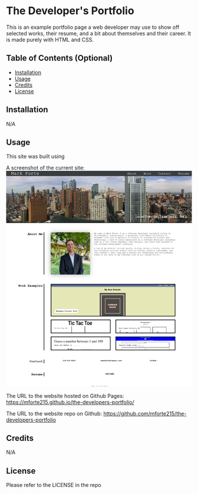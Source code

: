 # The Developer's Portfolio

This is an example portfolio page a web developer may use to show off selected works, their resume, and a bit about themselves and their career. It is made purely with HTML and CSS.

## Table of Contents (Optional)

- [Installation](#installation)
- [Usage](#usage)
- [Credits](#credits)
- [License](#license)

## Installation

N/A

## Usage

This site was built using

A screenshot of the current site:
![Screenshot of the current online site with the lay of the page displayed](./assets/images/mforte215.github.io_the-developers-portfolio_.png)

The URL to the website hosted on Github Pages: https://mforte215.github.io/the-developers-portfolio/

The URL to the website repo on Github: https://github.com/mforte215/the-developers-portfolio

## Credits

N/A

## License

Please refer to the LICENSE in the repo
